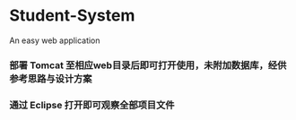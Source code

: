 # Student-System
An easy web application
 
### 部署 Tomcat 至相应web目录后即可打开使用，未附加数据库，经供参考思路与设计方案
### 通过 Eclipse 打开即可观察全部项目文件
 

